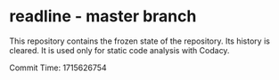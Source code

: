 # readline - master branch

This repository contains the frozen state of the repository.
Its history is cleared. It is used only for static code
analysis with Codacy.

Commit Time: 1715626754